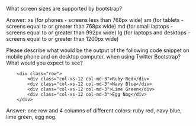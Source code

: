 What screen sizes are supported by bootstrap?

Answer: xs (for phones - screens less than 768px wide)
sm (for tablets - screens equal to or greater than 768px wide)
md (for small laptops - screens equal to or greater than 992px wide)
lg (for laptops and desktops - screens equal to or greater than 1200px wide)

Please describe what would be the output of the following code snippet on mobile phone and on desktop computer, when using Twitter Bootstrap?  What would you expect to see?

```
    <div class="row">
        <div class="col-xs-12 col-md-3">Ruby Red</div>
        <div class="col-xs-12 col-md-3">Navy Blue</div>
        <div class="col-xs-12 col-md-3">Lime Green</div>
        <div class="col-xs-12 col-md-3">Egg Nog</div>
    </div>
```

Answer: one row and 4 columns of different colors: ruby red, navy blue, lime green, egg nog.
